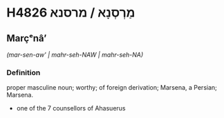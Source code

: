 # H4826 מַרְסְנָא / מרסנא

## Marçᵉnâʼ

_(mar-sen-aw' | mahr-seh-NAW | mahr-seh-NA)_

### Definition

proper masculine noun; worthy; of foreign derivation; Marsena, a Persian; Marsena.

- one of the 7 counsellors of Ahasuerus
